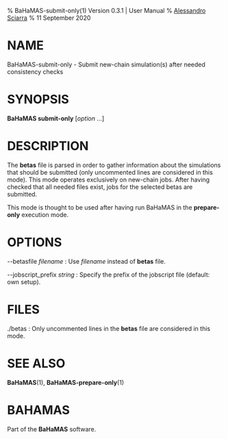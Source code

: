 % BaHaMAS-submit-only(1) Version 0.3.1 | User Manual
% [Alessandro Sciarra](sciarra@itp.uni-frankfurt.de)
% 11 September 2020

# NAME

BaHaMAS-submit-only - Submit new-chain simulation(s) after needed consistency checks

# SYNOPSIS

**BaHaMAS submit-only** [*option* ...]

# DESCRIPTION

The **betas** file is parsed in order to gather information about the simulations that should be submitted (only uncommented lines are considered in this mode).
This mode operates exclusively on new-chain jobs.
After having checked that all needed files exist, jobs for the selected betas are submitted.

This mode is thought to be used after having run BaHaMAS in the **prepare-only** execution mode.

# OPTIONS

\--betasfile *filename*
:   Use *filename* instead of **betas** file.

\--jobscript_prefix *string*
:   Specify the prefix of the jobscript file (default: own setup).

# FILES

./betas
:   Only uncommented lines in the **betas** file are considered in this mode.

# SEE ALSO

**BaHaMAS**(1), **BaHaMAS-prepare-only**(1)

# BAHAMAS

Part of the **BaHaMAS** software.
